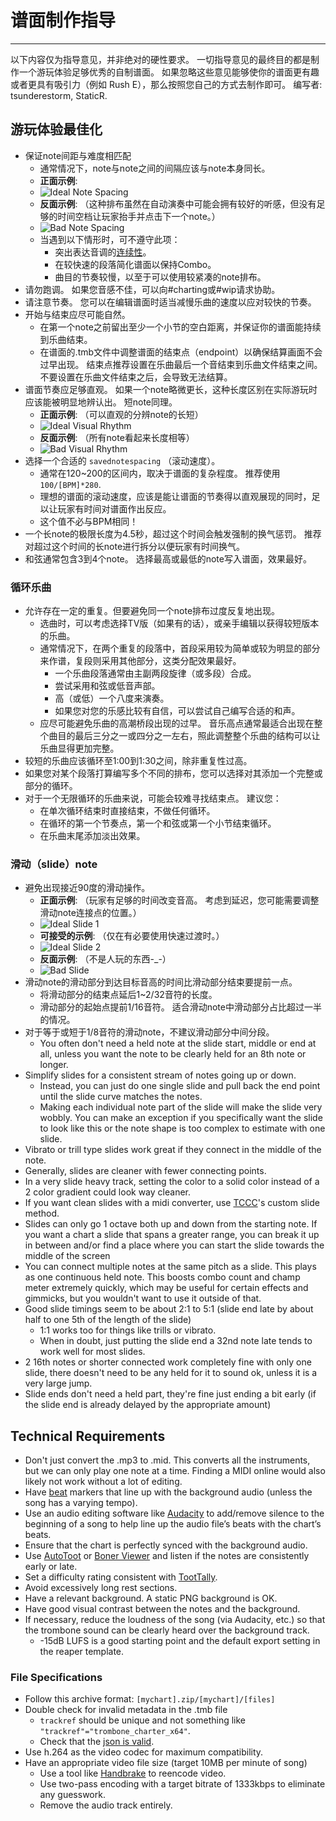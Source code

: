 # 谱面制作指导
---
以下内容仅为指导意见，并非绝对的硬性要求。 一切指导意见的最终目的都是制作一个游玩体验足够优秀的自制谱面。 如果忽略这些意见能够使你的谱面更有趣或者更具有吸引力（例如 Rush E），那么按照您自己的方式去制作即可。 编写者: tsunderestorm, StaticR.

## 游玩体验最佳化

- 保证note间距与难度相匹配
  - 通常情况下，note与note之间的间隔应该与note本身同长。
  - **正面示例**:
  - ![Ideal Note Spacing](../docs/files/charting/ideal-note-spacing.png)
  - **反面示例**: （这种排布虽然在自动演奏中可能会拥有较好的听感，但没有足够的时间空档让玩家抬手并点击下一个note。）
  - ![Bad Note Spacing](../docs/files/charting/bad-note-spacing.png)
  - 当遇到以下情形时，可不遵守此项：
    - 突出表达音调的[连续性](https://people.carleton.edu/~jellinge/m101s12/Pages/04/04Articulation.html)。
    - 在较快速的段落简化谱面以保持Combo。
    - 曲目的节奏较慢，以至于可以使用较紧凑的note排布。
- 请勿跑调。 如果您音感不佳，可以向#charting或#wip请求协助。
- 请注意节奏。 您可以在编辑谱面时适当减慢乐曲的速度以应对较快的节奏。
- 开始与结束应尽可能自然。
  - 在第一个note之前留出至少一个小节的空白距离，并保证你的谱面能持续到乐曲结束。
  - 在谱面的.tmb文件中调整谱面的结束点（endpoint）以确保结算画面不会过早出现。 结束点推荐设置在乐曲最后一个音结束到乐曲文件结束之间。不要设置在乐曲文件结束之后，会导致无法结算。
- 谱面节奏应足够直观。 如果一个note略微更长，这种长度区别在实际游玩时应该能被明显地辨认出。 短note同理。
  - **正面示例**: （可以直观的分辨note的长短）
  - ![Ideal Visual Rhythm](../docs/files/charting/ideal-visual-rhythm.png)
  - **反面示例**: （所有note看起来长度相等）
  - ![Bad Visual Rhythm](../docs/files/charting/bad-visual-rhythm.png)
- 选择一个合适的 `savednotespacing` （滚动速度）。
  - 通常在120~200的区间内，取决于谱面的复杂程度。 推荐使用 `100/[BPM]*280`.
  - 理想的谱面的滚动速度，应该是能让谱面的节奏得以直观展现的同时，足以让玩家有时间对谱面作出反应。
  - 这个值不必与BPM相同！
- 一个长note的极限长度为4.5秒，超过这个时间会触发强制的换气惩罚。 推荐对超过这个时间的长note进行拆分以便玩家有时间换气。
- 和弦通常包含3到4个note。 选择最高或最低的note写入谱面，效果最好。

### 循环乐曲
- 允许存在一定的重复。但要避免同一个note排布过度反复地出现。
  - 选曲时，可以考虑选择TV版（如果有的话），或亲手编辑以获得较短版本的乐曲。
  - 通常情况下，在两个重复的段落中，首段采用较为简单或较为明显的部分来作谱，复段则采用其他部分，这类分配效果最好。
    - 一个乐曲段落通常由主副两段旋律（或多段）合成。
    - 尝试采用和弦或低音声部。
    - 高（或低）一个八度来演奏。
    - 如果您对您的乐感比较有自信，可以尝试自己编写合适的和声。
  - 应尽可能避免乐曲的高潮桥段出现的过早。 音乐高点通常最适合出现在整个曲目的最后三分之一或四分之一左右，照此调整整个乐曲的结构可以让乐曲显得更加完整。
- 较短的乐曲应该循环至1:00到1:30之间，除非重复性过高。
- 如果您对某个段落打算编写多个不同的排布，您可以选择对其添加一个完整或部分的循环。
- 对于一个无限循环的乐曲来说，可能会较难寻找结束点。 建议您：
  - 在单次循环结束时直接结束，不做任何循环。
  - 在循环的第一个节奏点，第一个和弦或第一个小节结束循环。
  - 在乐曲末尾添加淡出效果。

### 滑动（slide）note
- 避免出现接近90度的滑动操作。
  - **正面示例**: （玩家有足够的时间改变音高。 考虑到延迟，您可能需要调整滑动note连接点的位置。）
  - ![Ideal Slide 1](../docs/files/charting/ideal-slide1.png)
  - **可接受的示例**: （仅在有必要使用快速过渡时。）
  - ![Ideal Slide 2](../docs/files/charting/ideal-slide2.png)
  - **反面示例**: （不是人玩的东西-_-）
  - ![Bad Slide](../docs/files/charting/bad-slide.png)
- 滑动note的滑动部分到达目标音高的时间比滑动部分结束要提前一点。
  - 将滑动部分的结束点延后1~2/32音符的长度。
  - 滑动部分的起始点提前1/16音符。 适合滑动note中滑动部分占比超过一半的情况。
- 对于等于或短于1/8音符的滑动note，不建议滑动部分中间分段。
  - You often don't need a held note at the slide start, middle or end at all, unless you want the note to be clearly held for an 8th note or longer.
- Simplify slides for a consistent stream of notes going up or down.
  - Instead, you can just do one single slide and pull back the end point until the slide curve matches the notes.
  - Making each individual note part of the slide will make the slide very wobbly. You can make an exception if you specifically want the slide to look like this or the note shape is too complex to estimate with one slide.
- Vibrato or trill type slides work great if they connect in the middle of the note.
- Generally, slides are cleaner with fewer connecting points.
- In a very slide heavy track, setting the color to a solid color instead of a 2 color gradient could look way cleaner.
- If you want clean slides with a midi converter, use [TCCC](https://rshieldsprojects.github.io/projects/tccc/)'s custom slide method.
- Slides can only go 1 octave both up and down from the starting note. If you want a chart a slide that spans a greater range, you can break it up in between and/or find a place where you can start the slide towards the middle of the screen
- You can connect multiple notes at the same pitch as a slide. This plays as one continuous held note. This boosts combo count and champ meter extremely quickly, which may be useful for certain effects and gimmicks, but you wouldn't want to use it outside of that.
- Good slide timings seem to be about 2:1 to 5:1  (slide end late by about half to one 5th of the length of the slide)
  - 1:1 works too for things like trills or vibrato.
  - When in doubt, just putting the slide end a 32nd note late tends to work well for most slides.
- 2 16th notes or shorter connected work completely fine with only one slide, there doesn't need to be any held for it to sound ok, unless it is a very large jump.
- Slide ends don't need a held part, they're fine just ending a bit early (if the slide end is already delayed by the appropriate amount)

## Technical Requirements
- Don't just convert the .mp3 to .mid. This converts all the instruments, but we can only play one note at a time. Finding a MIDI online would also likely not work without a lot of editing.
- Have [beat](https://en.wikipedia.org/wiki/Beat_(music)#On-beat_and_off-beat) markers that line up with the background audio (unless the song has a varying tempo).
- Use an audio editing software like [Audacity](https://www.audacityteam.org/) to add/remove silence to the beginning of a song to help line up the audio file’s beats with the chart’s beats.
- Ensure that the chart is perfectly synced with the background audio.
- Use [AutoToot](https://github.com/TomDotBat/AutoToot) or [Boner Viewer](https://paturages.github.io/boner-viewer/) and listen if the notes are consistently early or late.
- Set a difficulty rating consistent with [TootTally](https://toottally.com/upload/).
- Avoid excessively long rest sections.
- Have a relevant background. A static PNG background is OK.
- Have good visual contrast between the notes and the background.
- If necessary, reduce the loudness of the song (via Audacity, etc.) so that the trombone sound can be clearly heard over the background track.
  - -15dB LUFS is a good starting point and the default export setting in the reaper template.

### File Specifications
- Follow this archive format: `[mychart].zip/[mychart]/[files]`
- Double check for invalid metadata in the .tmb file
  - `trackref` should be unique and not something like `"trackref"="trombone_charter_x64"`.
  - Check that the [json is valid](https://jsonformatter.curiousconcept.com/#).
- Use h.264 as the video codec for maximum compatibility.
- Have an appropriate video file size (target 10MB per minute of song)
  - Use a tool like [Handbrake](https://handbrake.fr/) to reencode video.
  - Use two-pass encoding with a target bitrate of 1333kbps to eliminate any guesswork.
  - Remove the audio track entirely.
